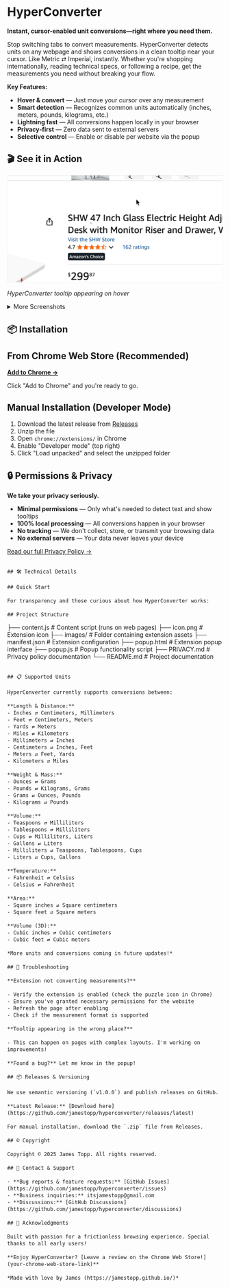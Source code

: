 # HyperConverter

**Instant, cursor-enabled unit conversions—right where you need them.**

Stop switching tabs to convert measurements. HyperConverter detects units on any webpage and shows conversions in a clean tooltip near your cursor. Like Metric ⇄ Imperial, instantly. Whether you're shopping internationally, reading technical specs, or following a recipe, get the measurements you need without breaking your flow.

**Key Features:**

- **Hover & convert** — Just move your cursor over any measurement
- **Smart detection** — Recognizes common units automatically (inches, meters, pounds, kilograms, etc.)
- **Lightning fast** — All conversions happen locally in your browser
- **Privacy-first** — Zero data sent to external servers
- **Selective control** — Enable or disable per website via the popup

## 🎬 See it in Action

![Demo GIF](images/demo.gif)

*HyperConverter tooltip appearing on hover*

<details>
<summary>More Screenshots</summary>

![Tooltip Example](images/screenshot-tooltip.png)
*Clean, unobtrusive tooltip design*

![Options Page](images/screenshot-options.png)
*Simple configuration options*

</details>

## 📦 Installation

## From Chrome Web Store (Recommended)

**[Add to Chrome →](your-chrome-web-store-link)**

Click "Add to Chrome" and you're ready to go.

## Manual Installation (Developer Mode)

1. Download the latest release from [Releases](https://github.com/jamestopp/hyperconverter/releases)
2. Unzip the file
3. Open `chrome://extensions/` in Chrome
4. Enable "Developer mode" (top right)
5. Click "Load unpacked" and select the unzipped folder

## 🔒 Permissions & Privacy

**We take your privacy seriously.**

- **Minimal permissions** — Only what's needed to detect text and show tooltips
- **100% local processing** — All conversions happen in your browser
- **No tracking** — We don't collect, store, or transmit your browsing data
- **No external servers** — Your data never leaves your device

[Read our full Privacy Policy →](PRIVACY.md)
```

## 🛠️ Technical Details

## Quick Start

For transparency and those curious about how HyperConverter works:

## Project Structure

```
├── content.js            # Content script (runs on web pages)
├── icon.png              # Extension icon
├── images/               # Folder containing extension assets
├── manifest.json         # Extension configuration
├── popup.html            # Extension popup interface
├── popup.js              # Popup functionality script
├── PRIVACY.md            # Privacy policy documentation
└── README.md             # Project documentation
```

## 📋 Supported Units

HyperConverter currently supports conversions between:

**Length & Distance:**
- Inches ⇄ Centimeters, Millimeters
- Feet ⇄ Centimeters, Meters
- Yards ⇄ Meters
- Miles ⇄ Kilometers
- Millimeters ⇄ Inches
- Centimeters ⇄ Inches, Feet
- Meters ⇄ Feet, Yards
- Kilometers ⇄ Miles

**Weight & Mass:**
- Ounces ⇄ Grams
- Pounds ⇄ Kilograms, Grams
- Grams ⇄ Ounces, Pounds
- Kilograms ⇄ Pounds

**Volume:**
- Teaspoons ⇄ Milliliters
- Tablespoons ⇄ Milliliters
- Cups ⇄ Milliliters, Liters
- Gallons ⇄ Liters
- Milliliters ⇄ Teaspoons, Tablespoons, Cups
- Liters ⇄ Cups, Gallons

**Temperature:**
- Fahrenheit ⇄ Celsius
- Celsius ⇄ Fahrenheit

**Area:**
- Square inches ⇄ Square centimeters
- Square feet ⇄ Square meters

**Volume (3D):**
- Cubic inches ⇄ Cubic centimeters
- Cubic feet ⇄ Cubic meters

*More units and conversions coming in future updates!*

## 🐛 Troubleshooting

**Extension not converting measurements?**

- Verify the extension is enabled (check the puzzle icon in Chrome)
- Ensure you've granted necessary permissions for the website
- Refresh the page after enabling
- Check if the measurement format is supported

**Tooltip appearing in the wrong place?**

- This can happen on pages with complex layouts. I'm working on improvements!

**Found a bug?** Let me know in the popup!

## 📦 Releases & Versioning

We use semantic versioning (`v1.0.0`) and publish releases on GitHub.

**Latest Release:** [Download here](https://github.com/jamestopp/hyperconverter/releases/latest)

For manual installation, download the `.zip` file from Releases.

## © Copyright

Copyright © 2025 James Topp. All rights reserved.

## 💬 Contact & Support

- **Bug reports & feature requests:** [GitHub Issues](https://github.com/jamestopp/hyperconverter/issues)
- **Business inquiries:** itsjamestopp@gmail.com
- **Discussions:** [GitHub Discussions](https://github.com/jamestopp/hyperconverter/discussions)

## 🙏 Acknowledgments

Built with passion for a frictionless browsing experience. Special thanks to all early users!

**Enjoy HyperConverter? [Leave a review on the Chrome Web Store!](your-chrome-web-store-link)**

*Made with love by James (https://jamestopp.github.io/)*